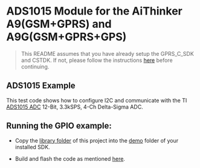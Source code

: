 # ADS1015 Module for the AiThinker A9(GSM+GPRS) and A9G(GSM+GPRS+GPS)

  > This README assumes that you have already setup the GPRS_C_SDK and CSTDK. If not, please follow the instructions [here](./README.md) before continuing.


## ADS1015 Example

This test code shows how to configure I2C and communicate with the TI [ADS1015 ADC](https://www.ti.com/product/ADS1015) 12-Bit, 3.3kSPS, 4-Ch Delta-Sigma ADC.


## Running the GPIO example:

- Copy the [library folder](./a9_gpio_lib) of this project into the [demo](https://github.com/Ai-Thinker-Open/GPRS_C_SDK/tree/master/demo) folder of your installed SDK.

- Build and flash the code as mentioned [here](./README.md).
